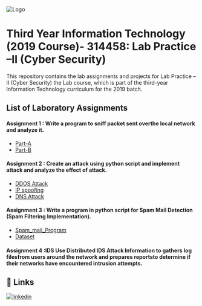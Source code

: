 
![Logo](https://vitbhopal.ac.in/file/2022/04/Cyber-Security2.jpg)



#  Third Year Information Technology (2019 Course)- 314458: Lab Practice –II (Cyber Security)

This repository contains the lab assignments and projects for Lab Practice –II (Cyber Security) the Lab course, which is part of the third-year Information Technology curriculum for the 2019 batch.


## List of Laboratory Assignments

#### Assignment 1 : Write a program to sniff packet sent overthe local network and analyze it.
- [Part-A ](https://github.com/Yashawachare/Cyber-Security-Lab-TEIT/blob/main/Programs/sniffer_A.py)
- [Part-B ](https://github.com/Yashawachare/Cyber-Security-Lab-TEIT/blob/main/Programs/sniffer_B.py)

#### Assignment 2 : Create an attack using python script and implement attack and analyze the effect of attack.
- [DDOS Attack](https://github.com/Yashawachare/Cyber-Security-Lab-TEIT/blob/main/Programs/ddos.py)
- [IP spoofing](https://github.com/Yashawachare/Cyber-Security-Lab-TEIT/blob/main/Programs/ip_spoofing.py)
- [DNS Attack](https://github.com/Yashawachare/Cyber-Security-Lab-TEIT/blob/main/Programs/dns.py)

#### Assignment 3 : Write a program in python script for Spam Mail Detection (Spam Filtering Implementation).
- [Spam_mail_Program](https://github.com/Yashawachare/Cyber-Security-Lab-TEIT/blob/main/Programs/spam_mail.py)
- [Dataset](https://github.com/Yashawachare/Cyber-Security-Lab-TEIT/blob/main/spam_ham_dataset.csv)

#### Assignment 4 :IDS Use Distributed IDS Attack Information to gathers log filesfrom users around the network and prepares reportsto determine if their networks have encountered intrusion attempts. 
## 🔗 Links

[![linkedin](https://img.shields.io/badge/linkedin-0A66C2?style=for-the-badge&logo=linkedin&logoColor=white)](https://www.linkedin.com/in/yash-avachare-425641256)


